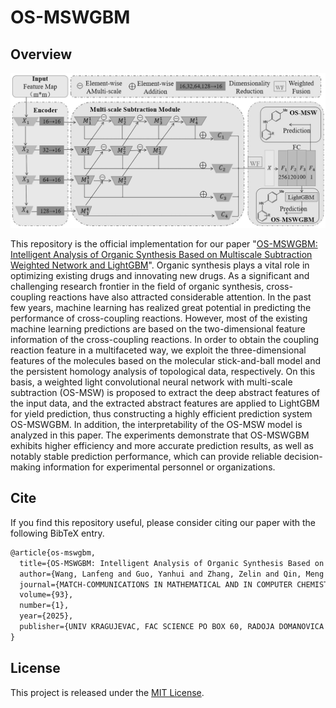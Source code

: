 # OS-MSWGBM

## Overview

<img src="data/figures/OS-MSWGBM.png">

This repository is the official implementation for our
paper "[OS-MSWGBM: Intelligent Analysis of Organic Synthesis Based on Multiscale Subtraction Weighted Network and LightGBM](https://match.pmf.kg.ac.rs/electronic_versions/Match93/n1/match93n1_5-40.pdf)".
Organic synthesis plays a vital role in optimizing existing drugs and innovating new drugs. As a significant and
challenging research frontier in the field of organic synthesis, cross-coupling reactions have also attracted
considerable attention. In the past few years, machine learning has realized great potential in predicting the
performance of cross-coupling reactions. However, most of the existing machine learning predictions are based on the
two-dimensional feature information of the cross-coupling reactions. In order to obtain the coupling reaction feature in
a multifaceted way, we exploit the three-dimensional features of the molecules based on the molecular stick-and-ball
model and the persistent homology analysis of topological data, respectively. On this basis, a weighted light
convolutional neural network with multi-scale subtraction (OS-MSW) is proposed to extract the deep abstract features of
the input data, and the extracted abstract features are applied to LightGBM for yield prediction, thus constructing a
highly efficient prediction system OS-MSWGBM. In addition, the interpretability of the OS-MSW model is analyzed in this
paper. The experiments demonstrate that OS-MSWGBM exhibits higher efficiency and more accurate prediction results, as
well as notably stable prediction performance, which can provide reliable decision-making information for experimental
personnel or organizations.

## Cite

If you find this repository useful, please consider citing our paper with the following BibTeX entry.

```latex
@article{os-mswgbm,
  title={OS-MSWGBM: Intelligent Analysis of Organic Synthesis Based on Multiscale Subtraction Weighted Network and LightGBM},
  author={Wang, Lanfeng and Guo, Yanhui and Zhang, Zelin and Qin, Meng'en and Li, Zixin and Sun, Xiaoli and Yang, Xiaohui},
  journal={MATCH-COMMUNICATIONS IN MATHEMATICAL AND IN COMPUTER CHEMISTRY},
  volume={93},
  number={1},
  year={2025},
  publisher={UNIV KRAGUJEVAC, FAC SCIENCE PO BOX 60, RADOJA DOMANOVICA 12, KRAGUJEVAC~…}
}
```

## License

This project is released under the [MIT License](LICENSE).
